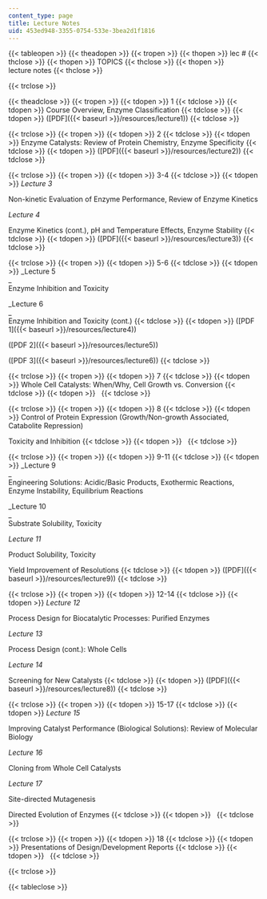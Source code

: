 ```yaml
---
content_type: page
title: Lecture Notes
uid: 453ed948-3355-0754-533e-3bea2d1f1816
---
```


{{< tableopen >}}
{{< theadopen >}}
{{< tropen >}}
{{< thopen >}}
lec #
{{< thclose >}}
{{< thopen >}}
TOPICS
{{< thclose >}}
{{< thopen >}}
lecture notes
{{< thclose >}}

{{< trclose >}}

{{< theadclose >}}
{{< tropen >}}
{{< tdopen >}}
1
{{< tdclose >}}
{{< tdopen >}}
Course Overview, Enzyme Classification
{{< tdclose >}}
{{< tdopen >}}
([PDF]({{< baseurl >}}/resources/lecture1))
{{< tdclose >}}

{{< trclose >}}
{{< tropen >}}
{{< tdopen >}}
2
{{< tdclose >}}
{{< tdopen >}}
Enzyme Catalysts: Review of Protein Chemistry, Enzyme Specificity
{{< tdclose >}}
{{< tdopen >}}
([PDF]({{< baseurl >}}/resources/lecture2))
{{< tdclose >}}

{{< trclose >}}
{{< tropen >}}
{{< tdopen >}}
3-4
{{< tdclose >}}
{{< tdopen >}}
_Lecture 3_  
  
Non-kinetic Evaluation of Enzyme Performance, Review of Enzyme Kinetics  
  
_Lecture 4_  
  
Enzyme Kinetics (cont.), pH and Temperature Effects, Enzyme Stability
{{< tdclose >}}
{{< tdopen >}}
([PDF]({{< baseurl >}}/resources/lecture3))
{{< tdclose >}}

{{< trclose >}}
{{< tropen >}}
{{< tdopen >}}
5-6
{{< tdclose >}}
{{< tdopen >}}
_Lecture 5  
_  
Enzyme Inhibition and Toxicity  
  
_Lecture 6  
_  
Enzyme Inhibition and Toxicity (cont.)
{{< tdclose >}}
{{< tdopen >}}
([PDF 1]({{< baseurl >}}/resources/lecture4))  
  
([PDF 2]({{< baseurl >}}/resources/lecture5))  
  
([PDF 3]({{< baseurl >}}/resources/lecture6))
{{< tdclose >}}

{{< trclose >}}
{{< tropen >}}
{{< tdopen >}}
7
{{< tdclose >}}
{{< tdopen >}}
Whole Cell Catalysts: When/Why, Cell Growth vs. Conversion
{{< tdclose >}}
{{< tdopen >}}
 
{{< tdclose >}}

{{< trclose >}}
{{< tropen >}}
{{< tdopen >}}
8
{{< tdclose >}}
{{< tdopen >}}
Control of Protein Expression (Growth/Non-growth Associated, Catabolite Repression)  
  
Toxicity and Inhibition
{{< tdclose >}}
{{< tdopen >}}
 
{{< tdclose >}}

{{< trclose >}}
{{< tropen >}}
{{< tdopen >}}
9-11
{{< tdclose >}}
{{< tdopen >}}
_Lecture 9  
_  
Engineering Solutions: Acidic/Basic Products, Exothermic Reactions, Enzyme Instability, Equilibrium Reactions  
  
_Lecture 10  
_  
Substrate Solubility, Toxicity  
  
_Lecture 11_  
  
Product Solubility, Toxicity  
  
Yield Improvement of Resolutions
{{< tdclose >}}
{{< tdopen >}}
([PDF]({{< baseurl >}}/resources/lecture9))
{{< tdclose >}}

{{< trclose >}}
{{< tropen >}}
{{< tdopen >}}
12-14
{{< tdclose >}}
{{< tdopen >}}
_Lecture 12_  
  
Process Design for Biocatalytic Processes: Purified Enzymes  
  
_Lecture 13_  
  
Process Design (cont.): Whole Cells  
  
_Lecture 14_  
  
Screening for New Catalysts
{{< tdclose >}}
{{< tdopen >}}
([PDF]({{< baseurl >}}/resources/lecture8))
{{< tdclose >}}

{{< trclose >}}
{{< tropen >}}
{{< tdopen >}}
15-17
{{< tdclose >}}
{{< tdopen >}}
_Lecture 15_  
  
Improving Catalyst Performance (Biological Solutions): Review of Molecular Biology  
  
_Lecture 16_  
  
Cloning from Whole Cell Catalysts  
  
_Lecture 17_  
  
Site-directed Mutagenesis  
  
Directed Evolution of Enzymes
{{< tdclose >}}
{{< tdopen >}}
 
{{< tdclose >}}

{{< trclose >}}
{{< tropen >}}
{{< tdopen >}}
18
{{< tdclose >}}
{{< tdopen >}}
Presentations of Design/Development Reports
{{< tdclose >}}
{{< tdopen >}}
 
{{< tdclose >}}

{{< trclose >}}

{{< tableclose >}}